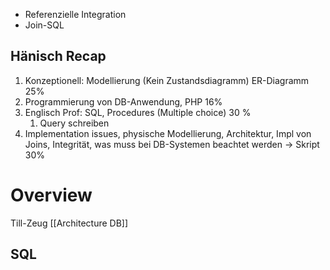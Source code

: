 - Referenzielle Integration
- Join-SQL
## Hänisch Recap
1. Konzeptionell: Modellierung (Kein Zustandsdiagramm) ER-Diagramm 25%
2. Programmierung von DB-Anwendung, PHP 16%
3. Englisch Prof: SQL, Procedures (Multiple choice) 30 %
	1. Query schreiben
4. Implementation issues, physische Modellierung, Architektur, Impl von Joins, Integrität, was muss bei DB-Systemen beachtet werden -> Skript 30%


# Overview
Till-Zeug [[Architecture DB]]
## SQL
